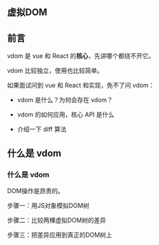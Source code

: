 ## 虚拟DOM


## 前言



vdom 是 vue 和 React 的**核心**，先讲哪个都绕不开它。

vdom 比较独立，使用也比较简单。

如果面试问到 vue 和 React 和实现，免不了问 vdom：

- vdom 是什么？为何会存在 vdom？

- vdom 的如何应用，核心 API 是什么

- 介绍一下 diff 算法


## 什么是 vdom


### 什么是 vdom

DOM操作是昂贵的。

步骤一：用JS对象模拟DOM树

步骤二：比较两棵虚拟DOM树的差异

步骤三：把差异应用到真正的DOM树上

























